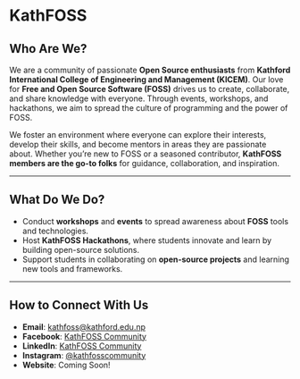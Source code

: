 # KathFOSS 

## Who Are We?  

We are a community of passionate **Open Source enthusiasts** from **Kathford International College of Engineering and Management (KICEM)**. Our love for **Free and Open Source Software (FOSS)** drives us to create, collaborate, and share knowledge with everyone. Through events, workshops, and hackathons, we aim to spread the culture of programming and the power of FOSS.  

We foster an environment where everyone can explore their interests, develop their skills, and become mentors in areas they are passionate about. Whether you’re new to FOSS or a seasoned contributor, **KathFOSS members are the go-to folks** for guidance, collaboration, and inspiration.  

---

## What Do We Do?  

- Conduct **workshops** and **events** to spread awareness about **FOSS** tools and technologies.  
- Host **KathFOSS Hackathons**, where students innovate and learn by building open-source solutions.  
- Support students in collaborating on **open-source projects** and learning new tools and frameworks.
<!--- - Organize the **KathFOSS Summit**, inviting speakers from across the region to share their experiences with **Open Source Software**.  --->
---

## How to Connect With Us  

- **Email**: [kathfoss@kathford.edu.np](mailto:kathfoss@kathford.edu.np)  
- **Facebook**: [KathFOSS Community](https://www.facebook.com/kathfordfosscommunity)  
- **LinkedIn**: [KathFOSS Community](https://www.linkedin.com/company/kathfoss-community/)  
- **Instagram**: [@kathfosscommunity](https://www.instagram.com/kathfosscommunity/)  
- **Website**: Coming Soon!  
